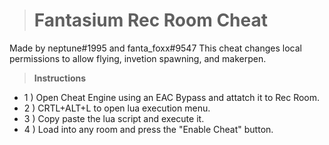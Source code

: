 > # **Fantasium Rec Room Cheat**
Made by neptune#1995 and fanta_foxx#9547
This cheat changes local permissions to allow flying, invetion spawning, and makerpen.

> **Instructions**
- 1 ) Open Cheat Engine using an EAC Bypass and attatch it to Rec Room.
- 2 ) CRTL+ALT+L to open lua execution menu.
- 3 ) Copy paste the lua script and execute it.
- 4 ) Load into any room and press the "Enable Cheat" button.
